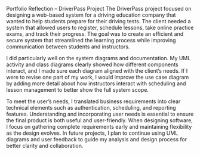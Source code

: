 Portfolio Reflection – DriverPass Project
The DriverPass project focused on designing a web-based system for a driving education company that wanted to help students prepare for their driving tests. The client needed a system that allowed users to register, schedule lessons, take online practice exams, and track 
their progress. The goal was to create an efficient and secure system that streamlined the learning process while improving communication between students and instructors.

I did particularly well on the system diagrams and documentation. My UML activity and class diagrams clearly showed how different components interact, and I made sure each diagram aligned with the client’s needs. If I were to revise one part of my work, I would improve the 
use case diagram by adding more detail about how instructors interact with scheduling and lesson management to better show the full system scope.

To meet the user’s needs, I translated business requirements into clear technical elements such as authentication, scheduling, and reporting features. Understanding and incorporating user needs is essential to ensure the final product is both useful and user-friendly. When 
designing software, I focus on gathering complete requirements early and maintaining flexibility as the design evolves. In future projects, I plan to continue using UML diagrams and user feedback to guide my analysis and design process for better clarity and collaboration.
